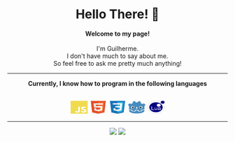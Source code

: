 <h1 align="center">Hello There! 👋</h1>

<p align="center">
    <b>Welcome to my page!</b><br><br>
    I'm Guilherme.<br>
    I don't have much to say about me.<br>
    So feel free to ask me pretty much anything!<br>
</p>
    
<hr>
    
<div align="center">
    <b>Currently, I know how to program in the following languages</b>
    <div style="display:block;"> <br>
        <p>
            <img alt="JavaScript logo" height="30" width="40" src="https://raw.githubusercontent.com/devicons/devicon/master/icons/javascript/javascript-plain.svg">
            <img alt="HTML5 logo" height="30" width="40" src="https://raw.githubusercontent.com/devicons/devicon/master/icons/html5/html5-original.svg">
            <img alt="CSS3 logo" height="30" width="40" src="https://raw.githubusercontent.com/devicons/devicon/master/icons/css3/css3-original.svg">
            <img alt="Godot logo" height="30" width="40" src="https://raw.githubusercontent.com/devicons/devicon/master/icons/godot/godot-original.svg">
            <img alt="Lua logo" height="30" width="40" src="https://github.com/devicons/devicon/blob/master/icons/lua/lua-original.svg">
        </p>
    </div>
</div>
    
<hr>
    
<div align="center">
    <p>
        <img height="180em" src="https://github-readme-stats.vercel.app/api?username=GuilhermeOOF&show_icons=true&theme=tokyonight&include_all_commits=true&count_private=true">
        <img height="180em" src="https://github-readme-stats.vercel.app/api/top-langs/?username=GuilhermeOOF&layout=compact&langs_count=6&theme=tokyonight">
    </p>
</div> 

<!--
**GuilhermeOOF/GuilhermeOOF** is a ✨ _special_ ✨ repository because its `README.md` (this file) appears on your GitHub profile.
Here are some ideas to get you started:
- 🔭 I’m currently working on ...
- 🌱 I’m currently learning ...
- 👯 I’m looking to collaborate on ...
- 🤔 I’m looking for help with ...
- 💬 Ask me about ...
- 📫 How to reach me: ...
- 😄 Pronouns: ...
- ⚡ Fun fact: ...
-->
